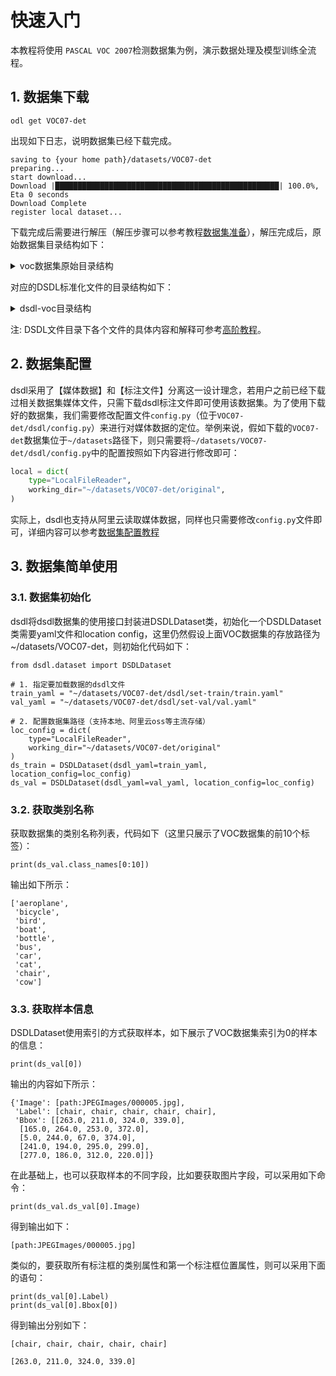 # 快速入门

本教程将使用 `PASCAL VOC 2007`检测数据集为例，演示数据处理及模型训练全流程。

## **1. 数据集下载**

```
odl get VOC07-det
```

出现如下日志，说明数据集已经下载完成。

```
saving to {your home path}/datasets/VOC07-det
preparing...
start download...
Download |██████████████████████████████████████████████████| 100.0%, Eta 0 seconds
Download Complete
register local dataset...
```

下载完成后需要进行解压（解压步骤可以参考教程[数据集准备](../tutorials/dataset_download.md)），解压完成后，原始数据集目录结构如下：

<details>
<summary>voc数据集原始目录结构</summary>
```
original/                     # 原始数据集文件夹
├── Annotations/              # 里面存放的是每张图片打完标签所对应的XML文件
│  ├── 000001.xml             # 某张图片的标注信息
│  └── ...
├── ImageSets/                # 图片划分的txt存放位置
│  ├── Layout                 # 包含Layout标注信息的图像文件名列表
│  │  ├── test.txt 
│  │  ├── train.txt 
│  │  ├── trainval.txt 
│  │  └── val.txt 
│  ├── Main                   # 包含所有文件的列表和划分
│  │  ├── aeroplane_test.txt  # 按每个类别的训练集、测试集等划分
│  │  ├── aeroplane_train.txt 
│  │  ├── ...
│  │  ├── test.txt            # 全数据集的test划分
│  │  ├── train.txt           # 全数据集的train划分
│  │  ├── trainval.txt 
│  │  └── val.txt 
│  ├── Segmentation           # 包含语义分割信息图像文件的列表和划分
│  │  ├── test.txt 
│  │  ├── train.txt 
│  │  ├── trainval.txt 
│  │  └── val.txt 
├── JPEGImages/               # 存放的是训练与测试的所有图片
│  ├── 000001.jpg             # 图片（序号作为图片名） 
│  └── ...
├── SegmentationClass/        # 语义分割标注
│  ├── 000032.png             # 某张图片的媒体文件 
│  └── ...
└── SegmentationObject/       # 实例分割标注
   ├── 000032.png             # 某张图片的媒体文件 
   └── ...
```
</details>

对应的DSDL标准化文件的目录结构如下：

<details>
<summary>dsdl-voc目录结构</summary>
```
dsdl/
├── defs/  
│  ├── object-detection-def.yaml              # 任务类型的定义
│  └── class-dom.yaml                         # 数据集的类别域
├── set-train/                                # 训练集
│  ├── train.yaml                             # 训练的yaml文件
│  └── train_samples.json                     # 训练集sample的json文件
├── set-val/                                  # 验证集
│  ├── val.yaml
│  └── val_samples.json  
├── set-test/                                 # 测试集
│  ├── test.yaml
│  └── test_samples.json  
├── config.py                                 # 数据集读取路径等config文件
└── README.md                                 # 数据集简介
```
</details>

注: DSDL文件目录下各个文件的具体内容和解释可参考[高阶教程](../tutorials/advanced/dsdl_define.md)。

## **2. 数据集配置**

dsdl采用了【媒体数据】和【标注文件】分离这一设计理念，若用户之前已经下载过相关数据集媒体文件，只需下载dsdl标注文件即可使用该数据集。为了使用下载好的数据集，我们需要修改配置文件`config.py`（位于`VOC07-det/dsdl/config.py`）来进行对媒体数据的定位。举例来说，假如下载的`VOC07-det`数据集位于`~/datasets`路径下，则只需要将`~/datasets/VOC07-det/dsdl/config.py`中的配置按照如下内容进行修改即可：

```python
local = dict(
    type="LocalFileReader",
    working_dir="~/datasets/VOC07-det/original",
)
```

实际上，dsdl也支持从阿里云读取媒体数据，同样也只需要修改`config.py`文件即可，详细内容可以参考[数据集配置教程](../tutorials/config/location_config.md)

## **3. 数据集简单使用**


### **3.1. 数据集初始化**

dsdl将dsdl数据集的使用接口封装进DSDLDataset类，初始化一个DSDLDataset类需要yaml文件和location config，这里仍然假设上面VOC数据集的存放路径为~/datasets/VOC07-det，则初始化代码如下：

```
from dsdl.dataset import DSDLDataset

# 1. 指定要加载数据的dsdl文件
train_yaml = "~/datasets/VOC07-det/dsdl/set-train/train.yaml"
val_yaml = "~/datasets/VOC07-det/dsdl/set-val/val.yaml"

# 2. 配置数据集路径（支持本地、阿里云oss等主流存储）
loc_config = dict(
    type="LocalFileReader",
    working_dir="~/datasets/VOC07-det/original"
)
ds_train = DSDLDataset(dsdl_yaml=train_yaml, location_config=loc_config)
ds_val = DSDLDataset(dsdl_yaml=val_yaml, location_config=loc_config)
```

### **3.2. 获取类别名称**

获取数据集的类别名称列表，代码如下（这里只展示了VOC数据集的前10个标签）：

```
print(ds_val.class_names[0:10])
```
输出如下所示：

```
['aeroplane',
 'bicycle',
 'bird',
 'boat',
 'bottle',
 'bus',
 'car',
 'cat',
 'chair',
 'cow']
```

### **3.3. 获取样本信息**

DSDLDataset使用索引的方式获取样本，如下展示了VOC数据集索引为0的样本的信息：

```
print(ds_val[0])
```
输出的内容如下所示：

```
{'Image': [path:JPEGImages/000005.jpg],
 'Label': [chair, chair, chair, chair, chair],
 'Bbox': [[263.0, 211.0, 324.0, 339.0],
  [165.0, 264.0, 253.0, 372.0],
  [5.0, 244.0, 67.0, 374.0],
  [241.0, 194.0, 295.0, 299.0],
  [277.0, 186.0, 312.0, 220.0]]}
```

在此基础上，也可以获取样本的不同字段，比如要获取图片字段，可以采用如下命令：

```
print(ds_val.ds_val[0].Image)
```
得到输出如下：

```
[path:JPEGImages/000005.jpg]
```

类似的，要获取所有标注框的类别属性和第一个标注框位置属性，则可以采用下面的语句：
```
print(ds_val[0].Label)
print(ds_val[0].Bbox[0])
```
得到输出分别如下：

```
[chair, chair, chair, chair, chair]

[263.0, 211.0, 324.0, 339.0]
```
